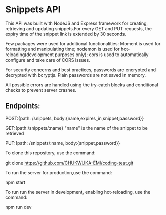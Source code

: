 # Snippets API

This API was built with NodeJS and Express framework for creating, retrieving and updating snippets.For every GET and PUT requests, the expiry time of the snippet link is extended  by 30 seconds.

Few packages were used for additional functionalities: Moment is used for formatting and manipulating time; nodemon is used for hot-reloading(development purposes only); cors is used to automatically configure and take care of CORS issues.

For security concerns and best practices, passwords are encrypted and decrypted with bcryptjs. Plain passwords are not saved in memory.

All possible errors are handled using the try-catch blocks and conditional checks to prevent server crashes.

## Endpoints:
POST:{path: /snippets, body:{name,expires_in,snippet,password}} 

GET:{path:/snippets/:name} "name" is the name of the snippet to be retrieved

PUT:{path: /snippets/:name, body:{snippet,password}} 


To clone this repository, use the command:

git clone https://github.com/CHUKWUKA-EMI/coding-test.git

To run the server for production,use the command: 

npm start


To run run the server in development, enabling hot-reloading, use the command: 

npm run dev